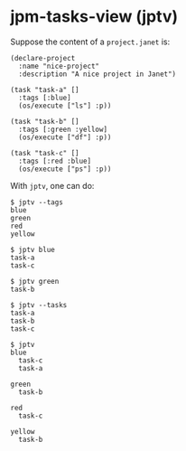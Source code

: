 # jpm-tasks-view (jptv)

Suppose the content of a `project.janet` is:

```janet
(declare-project
  :name "nice-project"
  :description "A nice project in Janet")

(task "task-a" []
  :tags [:blue]
  (os/execute ["ls"] :p))

(task "task-b" []
  :tags [:green :yellow]
  (os/execute ["df"] :p))

(task "task-c" []
  :tags [:red :blue]
  (os/execute ["ps"] :p))
```

With `jptv`, one can do:

```
$ jptv --tags
blue
green
red
yellow
```

```
$ jptv blue
task-a
task-c
```

```
$ jptv green
task-b
```

```
$ jptv --tasks
task-a
task-b
task-c
```

```
$ jptv
blue
  task-c
  task-a

green
  task-b

red
  task-c

yellow
  task-b
```

